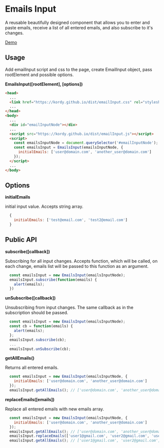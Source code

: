 # Emails Input

<p>A reusable beautifully designed component that allows you to enter and paste emails, receive a list of all entered emails, and also subscribe to it's changes.</p>
<a href="https://kordy.github.io/dist/" target="_blank">Demo</a>

<h2>Usage</h2>
<p>Add emailInput script and css to the page, create EmailInput object, pass rootElement and possible options.</p>

**EmailsInput([rootElement], [options])**

```html
<head>
  ...
  <link href="https://kordy.github.io/dist/emailInput.css" rel="stylesheet">
  ...
</head>
<body>
  ...
  <div id="emailInputNode"></div>
  ...
  <script src="https://kordy.github.io/dist/emailInput.js"></script>
  <script>
    const emailsInputNode = document.querySelector('#emailInputNode');
    const emailsInput = EmailsInput(emailsInputNode, {
      initialEmails: ['user@domain.com', 'another_user@domain.com']
    });
  </script>
  ...
</body>
```
<h2>Options</h2>

**initialEmails**
<p>initial input value. Accepts string array.</p>

```js
  {
    initialEmails: ['test@email.com', 'test2@email.com']
  }
```

<h2>Public API</h2>

**subscribe([callback])**
<p>Subscribing for all input changes. Accepts function, which will be called, on each change, emails list will be passed to this function as an argument.</p>

```js
  const emailsInput = new EmailsInput(emailsInputNode);
  emailsInput.subscribe(function(emails) {
    alert(emails);
  })  
```
**unSubscribe([callback])**
<p>Unsubscribing from input changes. The same callback as in the subscription should be passed.</p>

```js
  const emailsInput = new EmailsInput(emailsInputNode);
  const cb = function(emails) {
    alert(emails);
  };
  emailsInput.subscribe(cb);
  ...
  emailsInput.unSubscribe(cb);
```

**getAllEmails()**
<p>Returns all entered emails.</p>

```js
  const emailsInput = new EmailsInput(emailsInputNode, {
    initialEmails: ['user@domain.com', 'another_user@domain.com']
  });
  emailsInput.getAllEmails(); // ['user@domain.com', 'another_user@domain.com']
```
**replaceEmails([emails])**
<p>Replace all entered emails with new emails array.</p>

```js
  const emailsInput = new EmailsInput(emailsInputNode, {
    initialEmails: ['user@domain.com', 'another_user@domain.com']
  });
  emailsInput.getAllEmails(); // ['user@domain.com', 'another_user@domain.com']
  emailsInput.replaceEmails(['user1@gmail.com', 'user2@gmail.com', 'user3@gmail.com']);
  emailsInput.getAllEmails(); // ['user1@gmail.com', 'user2@gmail.com', 'user3@gmail.com'] 
```
